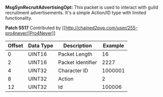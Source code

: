 **MsgSynRecruitAdvertisingOpt:** This packet is used to interact with guild recruitment advertisements. It's a simple Action/ID type with limited functionality. 

**Patch 5517** Contributed by [[http://chained2pvp.com/user/255-pro4never/|Pro4Never]]

| Offset | Data Type | Description | Example |
|---|---|---|---|
| 0 | UINT16 | Packet Length | 16 |
| 2 | UINT16 | Packet Identifier | 2227 |
| 4 | UINT32 | Character ID | 1000001 |
| 8 | UINT32 | Action | 2 |
| 12 | UINT32 | Id | 100006 |
